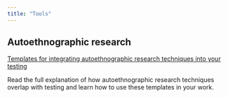 ```yaml
---
title: "Tools"
---
```


## Autoethnographic research

[Templates for integrating autoethnographic research techniques into your testing](https://qase-tms.github.io/QA/assets/autoethnography-templates.pptx)

Read the full explanation of how autoethnographic research techniques overlap with testing and learn how to use these templates in your work.
